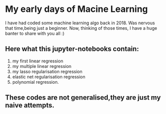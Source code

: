 # My early days of Macine Learning
I have had coded some machine learning algo back in 2018. 
Was nervous that time,being just a beginner.
Now,  thinking of those times, I have a huge banter to share with you all :)

## Here what this jupyter-notebooks contain:
1. my first linear regression
2. my multiple linear regression
3. my lasso regularisation regression
4. elastic net regularisation regression
5. polynomial regression.

## These codes are not generalised,they are just my naive attempts.
